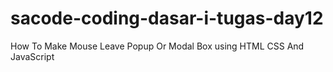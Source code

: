 # sacode-coding-dasar-i-tugas-day12
How To Make Mouse Leave Popup Or Modal Box using HTML CSS And JavaScript
